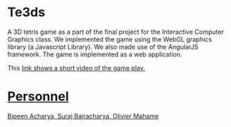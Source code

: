 # Te3ds
A 3D tetris game as a part of the final project for the Interactive Computer Graphics class. We implemented the game using the WebGL graphics library (a Javascript Library). We also made use of the AngularJS framework. The game is implemented as a web application.

This <a href="https://www.youtube.com/watch?v=MoYmfrxNLjM"> link shows a short video of the game play. 

# Personnel
Bipeen Acharya, Suraj Bajracharya, Olivier Mahame

